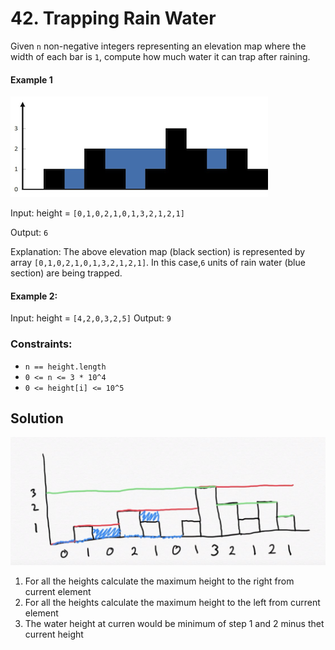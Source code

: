 # 42. Trapping Rain Water

Given `n` non-negative integers representing an elevation map 
 where the width of each bar is `1`, compute how much water it 
 can trap after raining.
 
#### Example 1
![Example 1](Example1.png)

Input: height = `[0,1,0,2,1,0,1,3,2,1,2,1]`

Output: `6`

Explanation: The above elevation map (black section) is represented
 by array `[0,1,0,2,1,0,1,3,2,1,2,1]`. In this case,`6` units of 
 rain water (blue section) are being trapped.
 
#### Example 2:

Input: height = `[4,2,0,3,2,5]`
Output: `9`


### Constraints:

* `n == height.length`
* `0 <= n <= 3 * 10^4`
* `0 <= height[i] <= 10^5`

## Solution 
![Solution](Solution.png)
1. For all the heights calculate the maximum height to the right from current element
1. For all the heights calculate the maximum height to the left from current element
1. The water height at curren would be minimum of step 1 and 2 minus thet current height

